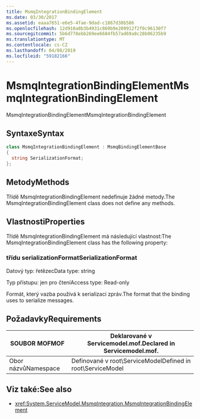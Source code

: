 ```yaml
---
title: MsmqIntegrationBindingElement
ms.date: 03/30/2017
ms.assetid: eaaa7651-e6e5-4fae-9dad-c1867d38b586
ms.openlocfilehash: 12d910a0b3b4931c869b9e209912f2f0c96130f7
ms.sourcegitcommit: 5b6d778ebb269ee6684fb57ad69a8c28b06235b9
ms.translationtype: MT
ms.contentlocale: cs-CZ
ms.lasthandoff: 04/08/2019
ms.locfileid: "59182166"
---
```

# <a name="msmqintegrationbindingelement"></a><span data-ttu-id="a8bf3-102">MsmqIntegrationBindingElement</span><span class="sxs-lookup"><span data-stu-id="a8bf3-102">MsmqIntegrationBindingElement</span></span>
<span data-ttu-id="a8bf3-103">MsmqIntegrationBindingElement</span><span class="sxs-lookup"><span data-stu-id="a8bf3-103">MsmqIntegrationBindingElement</span></span>  
  
## <a name="syntax"></a><span data-ttu-id="a8bf3-104">Syntaxe</span><span class="sxs-lookup"><span data-stu-id="a8bf3-104">Syntax</span></span>  
  
```csharp  
class MsmqIntegrationBindingElement : MsmqBindingElementBase  
{  
  string SerializationFormat;  
};  
```  
  
## <a name="methods"></a><span data-ttu-id="a8bf3-105">Metody</span><span class="sxs-lookup"><span data-stu-id="a8bf3-105">Methods</span></span>  
 <span data-ttu-id="a8bf3-106">Třídě MsmqIntegrationBindingElement nedefinuje žádné metody.</span><span class="sxs-lookup"><span data-stu-id="a8bf3-106">The MsmqIntegrationBindingElement class does not define any methods.</span></span>  
  
## <a name="properties"></a><span data-ttu-id="a8bf3-107">Vlastnosti</span><span class="sxs-lookup"><span data-stu-id="a8bf3-107">Properties</span></span>  
 <span data-ttu-id="a8bf3-108">Třídě MsmqIntegrationBindingElement má následující vlastnost:</span><span class="sxs-lookup"><span data-stu-id="a8bf3-108">The MsmqIntegrationBindingElement class has the following property:</span></span>  
  
### <a name="serializationformat"></a><span data-ttu-id="a8bf3-109">třídu serializationFormat</span><span class="sxs-lookup"><span data-stu-id="a8bf3-109">SerializationFormat</span></span>  
 <span data-ttu-id="a8bf3-110">Datový typ: řetězec</span><span class="sxs-lookup"><span data-stu-id="a8bf3-110">Data type: string</span></span>  
  
 <span data-ttu-id="a8bf3-111">Typ přístupu: jen pro čtení</span><span class="sxs-lookup"><span data-stu-id="a8bf3-111">Access type: Read-only</span></span>  
  
 <span data-ttu-id="a8bf3-112">Formát, který vazba používá k serializaci zpráv.</span><span class="sxs-lookup"><span data-stu-id="a8bf3-112">The format that the binding uses to serialize messages.</span></span>  
  
## <a name="requirements"></a><span data-ttu-id="a8bf3-113">Požadavky</span><span class="sxs-lookup"><span data-stu-id="a8bf3-113">Requirements</span></span>  
  
|<span data-ttu-id="a8bf3-114">SOUBOR MOF</span><span class="sxs-lookup"><span data-stu-id="a8bf3-114">MOF</span></span>|<span data-ttu-id="a8bf3-115">Deklarované v Servicemodel.mof.</span><span class="sxs-lookup"><span data-stu-id="a8bf3-115">Declared in Servicemodel.mof.</span></span>|  
|---------|-----------------------------------|  
|<span data-ttu-id="a8bf3-116">Obor názvů</span><span class="sxs-lookup"><span data-stu-id="a8bf3-116">Namespace</span></span>|<span data-ttu-id="a8bf3-117">Definované v root\ServiceModel</span><span class="sxs-lookup"><span data-stu-id="a8bf3-117">Defined in root\ServiceModel</span></span>|  
  
## <a name="see-also"></a><span data-ttu-id="a8bf3-118">Viz také:</span><span class="sxs-lookup"><span data-stu-id="a8bf3-118">See also</span></span>

- <xref:System.ServiceModel.MsmqIntegration.MsmqIntegrationBindingElement>
